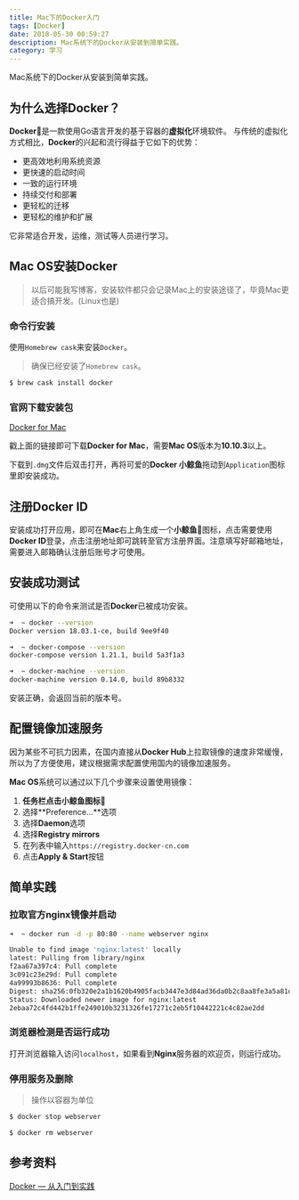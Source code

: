 ```yaml
---
title: Mac下的Docker入门
tags: [Docker]
date: 2018-05-30 00:59:27
description: Mac系统下的Docker从安装到简单实践。
category: 学习
---
```


Mac系统下的Docker从安装到简单实践。<!-- more -->

## 为什么选择Docker？

**Docker**🐳是一款使用Go语言开发的基于容器的**虚拟化**环境软件。
与传统的虚拟化方式相比，**Docker**的兴起和流行得益于它如下的优势：

- 更高效地利用系统资源
- 更快速的启动时间
- 一致的运行环境
- 持续交付和部署
- 更轻松的迁移
- 更轻松的维护和扩展

它非常适合开发，运维，测试等人员进行学习。

## Mac OS安装Docker

> 以后可能我写博客，安装软件都只会记录Mac上的安装途径了，毕竟Mac更适合搞开发。(Linux也是)

### 命令行安装

使用`Homebrew cask`来安装`Docker`。

> 确保已经安装了`Homebrew cask`。

``` bash
$ brew cask install docker
```

### 官网下载安装包

[Docker for Mac](https://www.docker.com/docker-mac)

戳上面的链接即可下载**Docker for Mac**，需要**Mac OS**版本为**10.10.3**以上。

下载到`.dmg`文件后双击打开，再将可爱的**Docker 小鲸鱼**拖动到`Application`图标里即安装成功。

## 注册Docker ID

安装成功打开应用，即可在**Mac**右上角生成一个**小鲸鱼**🐳图标，点击需要使用**Docker ID**登录，点击注册地址即可跳转至官方注册界面。注意填写好邮箱地址，需要进入邮箱确认注册后账号才可使用。

## 安装成功测试

可使用以下的命令来测试是否**Docker**已被成功安装。

``` bash
➜  ~ docker --version
Docker version 18.03.1-ce, build 9ee9f40

➜  ~ docker-compose --version
docker-compose version 1.21.1, build 5a3f1a3

➜  ~ docker-machine --version
docker-machine version 0.14.0, build 89b8332
```
安装正确，会返回当前的版本号。

## 配置镜像加速服务

因为某些不可抗力因素，在国内直接从**Docker Hub**上拉取镜像的速度非常缓慢，所以为了方便使用，建议根据需求配置使用国内的镜像加速服务。

**Mac OS**系统可以通过以下几个步骤来设置使用镜像：

1. **任务栏点击小鲸鱼图标**🐳
2. 选择**Preference...**选项
3. 选择**Daemon**选项
4. 选择**Registry mirrors**
5. 在列表中输入`https://registry.docker-cn.com`
6. 点击**Apply & Start**按钮

## 简单实践

### 拉取官方nginx镜像并启动

``` bash
➜  ~ docker run -d -p 80:80 --name webserver nginx

Unable to find image 'nginx:latest' locally
latest: Pulling from library/nginx
f2aa67a397c4: Pull complete
3c091c23e29d: Pull complete
4a99993b8636: Pull complete
Digest: sha256:0fb320e2a1b1620b4905facb3447e3d84ad36da0b2c8aa8fe3a5a81d1187b884
Status: Downloaded newer image for nginx:latest
2ebaa72c4fd442b1ffe249010b3231326fe17271c2eb5f10442221c4c82ae2dd
```

### 浏览器检测是否运行成功

打开浏览器输入访问`localhost`，如果看到**Nginx**服务器的欢迎页，则运行成功。

### 停用服务及删除

> 操作以容器为单位

``` bash
$ docker stop webserver

$ docker rm webserver
```

## 参考资料

[Docker — 从入门到实践](https://legacy.gitbook.com/book/yeasy/docker_practice/details)
